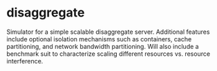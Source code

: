 # disaggregate
Simulator for a simple scalable disaggregate server. Additional features include optional isolation mechanisms such as containers, cache partitioning, and network bandwidth partitioning. Will also include a benchmark suit to characterize scaling different resources vs. resource interference.
